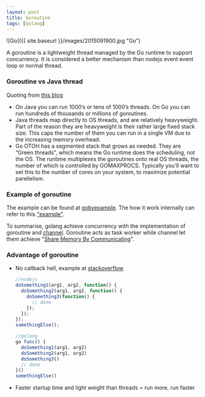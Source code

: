 ```yaml
---
layout: post
title: Goroutine
tags: [Golang]
---
```


![Go]({{ site.baseurl }}/images/2015091900.jpg "Go")

A goroutine is a lightweight thread managed by the Go runtime to support concurrency. It is considered a better mechanism than nodejs event event loop or normal thread.

### Goroutine vs Java thread
Quoting from [this blog](http://tleyden.github.io/blog/2014/10/30/goroutines-vs-threads/)

- On Java you can run 1000’s or tens of 1000’s threads. On Go you can run hundreds of thousands or millions of goroutines.
- Java threads map directly to OS threads, and are relatively heavyweight. Part of the reason they are heavyweight is their rather large fixed stack size. This caps the number of them you can run in a single VM due to the increasing memory overhead.
- Go OTOH has a segmented stack that grows as needed. They are “Green threads”, which means the Go runtime does the scheduling, not the OS. The runtime multiplexes the goroutines onto real OS threads, the number of which is controlled by GOMAXPROCS. Typically you’ll want to set this to the number of cores on your system, to maximize potential parellelism.

### Example of goroutine
The example can be found at [gobyexample](https://gobyexample.com/goroutines). The how it work internally can refer to this
["example"](http://www.goinggo.net/2015/02/scheduler-tracing-in-go.html).

To summarise, golang achieve concurrency with the implementation of goroutine and [channel](https://gobyexample.com/channels). Goroutine acts as task worker while channel let them achieve "[Share Memory By Communicating](https://golang.org/doc/codewalk/sharemem/)".

### Advantage of goroutine
- No callback hell, example at [stackoverflow](http://stackoverflow.com/a/23709882)

  ```javascript
  //nodejs
  doSomething1(arg1, arg2, function() {
    doSomething2(arg1, arg2, function() {
      doSomething3(function() {
        // done
      });
    });
  });
  somethingElse();
  ```
  ```javascript
  //golang
  go func() {
    doSomething1(arg1, arg2)
    doSomething2(arg1, arg2)
    doSomething3()
    // done
  }()
  somethingElse()
  ```
- Faster startup time and light weight than threads = run more, run faster
